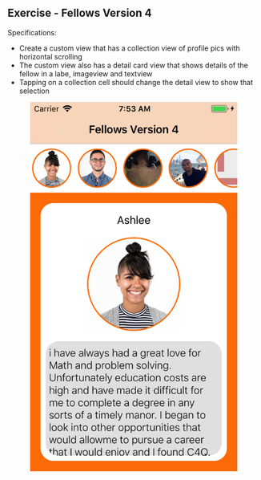 ## Exercise - Fellows Version 4

Specifications: 
* Create a custom view that has a collection view of profile pics with horizontal scrolling 
* The custom view also has a detail card view that shows details of the fellow in a labe, imageview and textview
* Tapping on a collection cell should change the detail view to show that selection 

<p align="center">
<img src="https://github.com/C4Q/AC-iOS/blob/master/lessons/unit4/Programmatic-View-Management/Images/exercise-fellows-version-4.png" width="414" height="736" />
</p>
